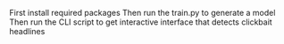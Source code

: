 First install required packages
Then run the train.py to generate a model
Then run the CLI script to get interactive interface that detects clickbait headlines
